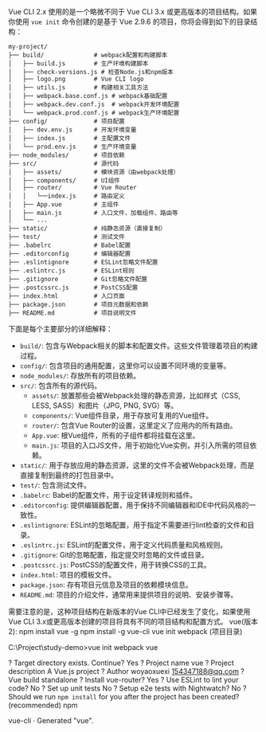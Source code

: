 Vue CLI 2.x 使用的是一个略微不同于 Vue CLI 3.x 或更高版本的项目结构。如果你使用 `vue init` 命令创建的是基于 Vue 2.9.6 的项目，你将会得到如下的目录结构：

```
my-project/
├── build/              # webpack配置和构建脚本
│   ├── build.js        # 生产环境构建脚本
│   ├── check-versions.js # 检查Node.js和npm版本
│   ├── logo.png        # Vue CLI logo
│   ├── utils.js        # 构建相关工具方法
│   ├── webpack.base.conf.js # webpack基础配置
│   ├── webpack.dev.conf.js  # webpack开发环境配置
│   └── webpack.prod.conf.js # webpack生产环境配置
├── config/             # 项目配置
│   ├── dev.env.js      # 开发环境变量
│   ├── index.js        # 主配置文件
│   └── prod.env.js     # 生产环境变量
├── node_modules/       # 项目依赖
├── src/                # 源代码
│   ├── assets/         # 模块资源（由webpack处理）
│   ├── components/     # UI组件
│   ├── router/         # Vue Router
│   │   └──index.js     # 路由定义
│   ├── App.vue         # 主组件
│   ├── main.js         # 入口文件，加载组件、路由等
│   └── ...
├── static/             # 纯静态资源（直接复制）
├── test/               # 测试文件
├── .babelrc            # Babel配置
├── .editorconfig       # 编辑器配置
├── .eslintignore       # ESLint忽略文件配置
├── .eslintrc.js        # ESLint规则
├── .gitignore          # Git忽略文件配置
├── .postcssrc.js       # PostCSS配置
├── index.html          # 入口页面
├── package.json        # 项目元数据和依赖
├── README.md           # 项目说明文件
```

下面是每个主要部分的详细解释：

- `build/`: 包含与Webpack相关的脚本和配置文件。这些文件管理着项目的构建过程。
- `config/`: 包含项目的通用配置，这里你可以设置不同环境的变量等。
- `node_modules/`: 存放所有的项目依赖。
- `src/`: 包含所有的源代码。
    - `assets/`: 放置那些会被Webpack处理的静态资源，比如样式（CSS, LESS, SASS）和图片（JPG, PNG, SVG）等。
    - `components/`: Vue组件目录，用于存放可复用的Vue组件。
    - `router/`: 包含Vue Router的设置，这里定义了应用内的所有路由。
    - `App.vue`: 根Vue组件，所有的子组件都将挂载在这里。
    - `main.js`: 项目的入口JS文件，用于初始化Vue实例，并引入所需的项目依赖。
- `static/`: 用于存放应用的静态资源，这里的文件不会被Webpack处理，而是直接复制到最终的打包目录中。
- `test/`: 包含测试文件。
- `.babelrc`: Babel的配置文件，用于设定转译规则和插件。
- `.editorconfig`: 提供编辑器配置，用于保持不同编辑器和IDE中代码风格的一致性。
- `.eslintignore`: ESLint的忽略配置，用于指定不需要进行lint检查的文件和目录。
- `.eslintrc.js`: ESLint的配置文件，用于定义代码质量和风格规则。
- `.gitignore`: Git的忽略配置，指定提交时忽略的文件或目录。
- `.postcssrc.js`: PostCSS的配置文件，用于转换CSS的工具。
- `index.html`: 项目的模板文件。
- `package.json`: 存有项目元信息及项目的依赖模块信息。
- `README.md`: 项目的介绍文件，通常用来提供项目的说明、安装步骤等。

需要注意的是，这种项目结构在新版本的Vue CLI中已经发生了变化，如果使用Vue CLI 3.x或更高版本创建的项目将具有不同的项目结构和配置方式。
vue(版本2):
npm install vue -g
npm install -g vue-cli
vue init webpack (项目目录)

C:\Project\study-demo>vue init webpack vue

? Target directory exists. Continue? Yes
? Project name vue
? Project description A Vue.js project
? Author woyaoxuexi <154347188@qq.com>
? Vue build standalone
? Install vue-router? Yes
? Use ESLint to lint your code? No
? Set up unit tests No
? Setup e2e tests with Nightwatch? No
? Should we run `npm install` for you after the project has been created? (recommended) npm

vue-cli · Generated "vue".
